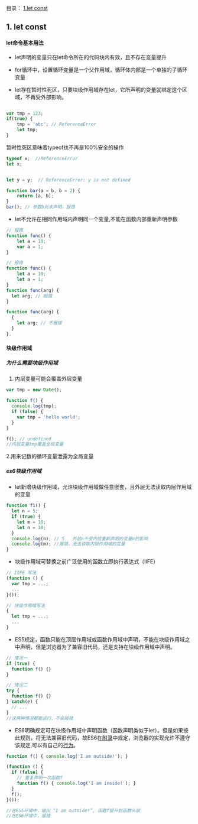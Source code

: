目录：
[1.let const](#1-let-const)

## 1. let const
#### let命令基本用法

* let声明的变量只在let命令所在的代码块内有效，且不存在变量提升

* for循环中，设置循环变量是一个父作用域，循环体内部是一个单独的子循环变量

* let存在暂时性死区，只要块级作用域存在let，它所声明的变量就绑定这个区域，不再受外部影响。<br>

```javascript

var tmp = 123;
if(true) {
    tmp = 'abc'; // ReferenceError
    let tmp;
}
```
暂时性死区意味着typeof也不再是100%安全的操作

```javascript
typeof x;  //ReferenceError
let x;


let y = y;  // ReferenceError: y is not defined

function bar(a = b, b = 2) {
    return [a, b];
}
bar(); // 参数b尚未声明，报错
```

* let不允许在相同作用域内声明同一个变量,不能在函数内部重新声明参数

```javascript
// 报错
function func() {
    let a = 10;
    var a = 1;
}

// 报错
function func() {
    let a = 10;
    let a = 1;
}
function func(arg) {
  let arg; // 报错
}

function func(arg) {
  {
    let arg; // 不报错
  }
}.
```

#### 块级作用域
##### 为什么需要块级作用域
1. 内层变量可能会覆盖外层变量
```javascript
var tmp = new Date();

function f() {
  console.log(tmp);
  if (false) {
    var tmp = 'hello world';
  }
}

f(); // undefined
//内层变量tmp覆盖全局变量

```
2.用来记数的循环变量泄露为全局变量

##### es6块级作用域
* let新增块级作用域，允许块级作用域做任意嵌套，且外层无法读取内层作用域的变量
```javascript
function f1() {
  let n = 5;
  if (true) {
    let m = 10;
    let n = 10;
  }
  console.log(n); // 5   外层n不受内层重新声明的变量n的影响
  console.log(m); //报错，无法读取内层作用域的变量
}
```

* 块级作用域可替换之前广泛使用的函数立即执行表达式（IIFE）

```javascript
// IIFE 写法
(function () {
  var tmp = ...;
  ...
}());

// 块级作用域写法
{
  let tmp = ...;
  ...
}
```

* ES5规定，函数只能在顶层作用域或函数作用域中声明，不能在块级作用域之中声明，但是浏览器为了兼容旧代码，还是支持在块级作用域中声明。
```javascript
// 情况一
if (true) {
  function f() {}
}

// 情况二
try {
  function f() {}
} catch(e) {
  // ...
}
//这两种情况都能运行，不会报错
```

* ES6明确规定可在块级作用域中声明函数（函数声明类似于let）。但是如果按此规则，将无法兼容旧代码，故ES6在[附录](http://www.ecma-international.org/ecma-262/6.0/index.html#sec-block-level-function-declarations-web-legacy-compatibility-semantics)中规定，浏览器的实现允许不遵守该规定,可以有自己的[行为](https://stackoverflow.com/questions/31419897/what-are-the-precise-semantics-of-block-level-functions-in-es6)。
```javascript
function f() { console.log('I am outside!'); }

(function () {
  if (false) {
    // 重复声明一次函数f
    function f() { console.log('I am inside!'); }
  }
  f();
}());

//在ES5环境中，输出 “I am outside!”, 函数f提升到函数头部
//在ES6环境中，报错

```









